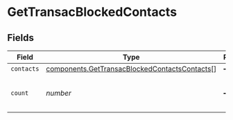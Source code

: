 # GetTransacBlockedContacts


## Fields

| Field                                                                                                      | Type                                                                                                       | Required                                                                                                   | Description                                                                                                | Example                                                                                                    |
| ---------------------------------------------------------------------------------------------------------- | ---------------------------------------------------------------------------------------------------------- | ---------------------------------------------------------------------------------------------------------- | ---------------------------------------------------------------------------------------------------------- | ---------------------------------------------------------------------------------------------------------- |
| `contacts`                                                                                                 | [components.GetTransacBlockedContactsContacts](../../models/shared/gettransacblockedcontactscontacts.md)[] | :heavy_minus_sign:                                                                                         | N/A                                                                                                        |                                                                                                            |
| `count`                                                                                                    | *number*                                                                                                   | :heavy_minus_sign:                                                                                         | Count of blocked or unsubscribed contact                                                                   | 1                                                                                                          |